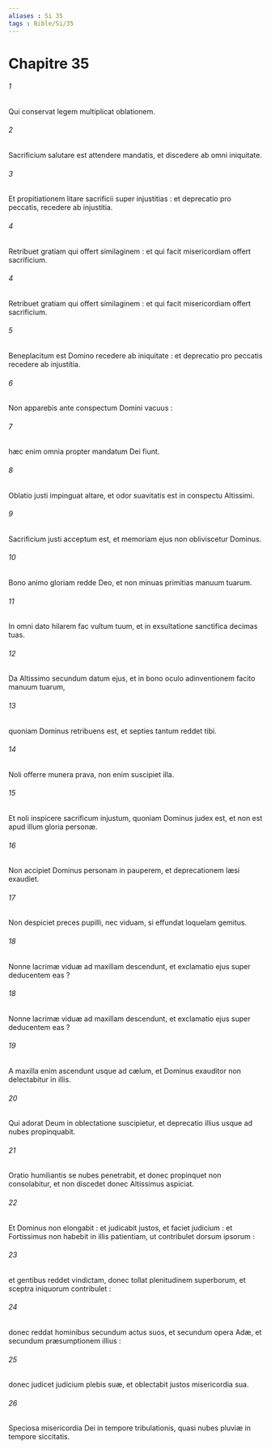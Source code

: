 ```yaml
---
aliases : Si 35
tags : Bible/Si/35
---
```


# Chapitre 35

###### 1
Qui conservat legem multiplicat oblationem.
###### 2
Sacrificium salutare est attendere mandatis, et discedere ab omni iniquitate.
###### 3
Et propitiationem litare sacrificii super injustitias : et deprecatio pro peccatis, recedere ab injustitia.
###### 4
Retribuet gratiam qui offert similaginem : et qui facit misericordiam offert sacrificium.
###### 4
Retribuet gratiam qui offert similaginem : et qui facit misericordiam offert sacrificium.
###### 5
Beneplacitum est Domino recedere ab iniquitate : et deprecatio pro peccatis recedere ab injustitia.
###### 6
Non apparebis ante conspectum Domini vacuus :
###### 7
hæc enim omnia propter mandatum Dei fiunt.
###### 8
Oblatio justi impinguat altare, et odor suavitatis est in conspectu Altissimi.
###### 9
Sacrificium justi acceptum est, et memoriam ejus non obliviscetur Dominus.
###### 10
Bono animo gloriam redde Deo, et non minuas primitias manuum tuarum.
###### 11
In omni dato hilarem fac vultum tuum, et in exsultatione sanctifica decimas tuas.
###### 12
Da Altissimo secundum datum ejus, et in bono oculo adinventionem facito manuum tuarum,
###### 13
quoniam Dominus retribuens est, et septies tantum reddet tibi.
###### 14
Noli offerre munera prava, non enim suscipiet illa.
###### 15
Et noli inspicere sacrificum injustum, quoniam Dominus judex est, et non est apud illum gloria personæ.
###### 16
Non accipiet Dominus personam in pauperem, et deprecationem læsi exaudiet.
###### 17
Non despiciet preces pupilli, nec viduam, si effundat loquelam gemitus.
###### 18
Nonne lacrimæ viduæ ad maxillam descendunt, et exclamatio ejus super deducentem eas ?
###### 18
Nonne lacrimæ viduæ ad maxillam descendunt, et exclamatio ejus super deducentem eas ?
###### 19
A maxilla enim ascendunt usque ad cælum, et Dominus exauditor non delectabitur in illis.
###### 20
Qui adorat Deum in oblectatione suscipietur, et deprecatio illius usque ad nubes propinquabit.
###### 21
Oratio humiliantis se nubes penetrabit, et donec propinquet non consolabitur, et non discedet donec Altissimus aspiciat.
###### 22
Et Dominus non elongabit : et judicabit justos, et faciet judicium : et Fortissimus non habebit in illis patientiam, ut contribulet dorsum ipsorum :
###### 23
et gentibus reddet vindictam, donec tollat plenitudinem superborum, et sceptra iniquorum contribulet :
###### 24
donec reddat hominibus secundum actus suos, et secundum opera Adæ, et secundum præsumptionem illius :
###### 25
donec judicet judicium plebis suæ, et oblectabit justos misericordia sua.
###### 26
Speciosa misericordia Dei in tempore tribulationis, quasi nubes pluviæ in tempore siccitatis.
